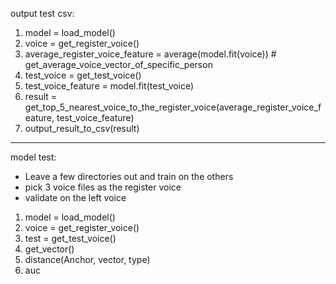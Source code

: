 output test csv:    
1. model = load_model()   
2. voice = get_register_voice()
3. average_register_voice_feature = average(model.fit(voice)) # get_average_voice_vector_of_specific_person
4. test_voice = get_test_voice()
5. test_voice_feature = model.fit(test_voice)
6. result = get_top_5_nearest_voice_to_the_register_voice(average_register_voice_feature, test_voice_feature)
7. output_result_to_csv(result)
**************************************
model test:   
  * Leave a few directories out and train on the others
  * pick 3 voice files as the register voice
  * validate on the left voice
1. model = load_model()   
2. voice = get_register_voice()
3. test = get_test_voice()
4. get_vector()
5. distance(Anchor, vector, type)
6. auc